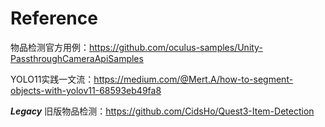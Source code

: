 # Reference

物品检测官方用例：https://github.com/oculus-samples/Unity-PassthroughCameraApiSamples

YOLO11实践一文流：https://medium.com/@Mert.A/how-to-segment-objects-with-yolov11-68593eb49fa8

***Legacy*** 旧版物品检测：https://github.com/CidsHo/Quest3-Item-Detection

